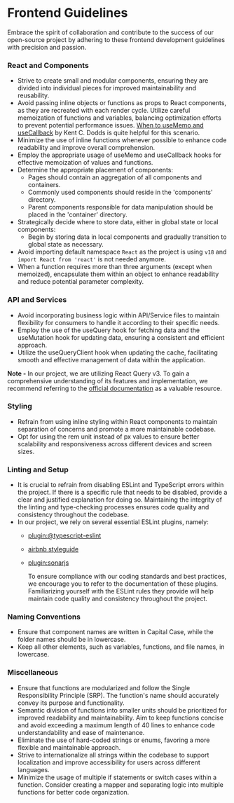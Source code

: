 # **Frontend Guidelines**

Embrace the spirit of collaboration and contribute to the success of our open-source project by adhering to these frontend development guidelines with precision and passion.

### React and Components

- Strive to create small and modular components, ensuring they are divided into individual pieces for improved maintainability and reusability.
- Avoid passing inline objects or functions as props to React components, as they are recreated with each render cycle.
  Utilize careful memoization of functions and variables, balancing optimization efforts to prevent potential performance issues. [When to useMemo and useCallback](https://kentcdodds.com/blog/usememo-and-usecallback) by Kent C. Dodds is quite helpful for this scenario.
- Minimize the use of inline functions whenever possible to enhance code readability and improve overall comprehension.
- Employ the appropriate usage of useMemo and useCallback hooks for effective memoization of values and functions.
- Determine the appropriate placement of components:
  - Pages should contain an aggregation of all components and containers.
  - Commonly used components should reside in the 'components' directory.
  - Parent components responsible for data manipulation should be placed in the 'container' directory.
- Strategically decide where to store data, either in global state or local components:
  - Begin by storing data in local components and gradually transition to global state as necessary.
- Avoid importing default namespace `React` as the project is using `v18` and `import React from 'react'` is not needed anymore.
- When a function requires more than three arguments (except when memoized), encapsulate them within an object to enhance readability and reduce potential parameter complexity.

### API and Services

- Avoid incorporating business logic within API/Service files to maintain flexibility for consumers to handle it according to their specific needs.
- Employ the use of the useQuery hook for fetching data and the useMutation hook for updating data, ensuring a consistent and efficient approach.
- Utilize the useQueryClient hook when updating the cache, facilitating smooth and effective management of data within the application.

**Note -** In our project, we are utilizing React Query v3. To gain a comprehensive understanding of its features and implementation, we recommend referring to the [official documentation](https://tanstack.com/query/v3/docs/react/overview) as a valuable resource.

### Styling

- Refrain from using inline styling within React components to maintain separation of concerns and promote a more maintainable codebase.
- Opt for using the rem unit instead of px values to ensure better scalability and responsiveness across different devices and screen sizes.

### Linting and Setup

- It is crucial to refrain from disabling ESLint and TypeScript errors within the project. If there is a specific rule that needs to be disabled, provide a clear and justified explanation for doing so. Maintaining the integrity of the linting and type-checking processes ensures code quality and consistency throughout the codebase.
- In our project, we rely on several essential ESLint plugins, namely:
  - [plugin:@typescript-eslint](https://typescript-eslint.io/rules/)
  - [airbnb styleguide](https://github.com/airbnb/javascript)
  - [plugin:sonarjs](https://github.com/SonarSource/eslint-plugin-sonarjs)

    To ensure compliance with our coding standards and best practices, we encourage you to refer to the documentation of these plugins. Familiarizing yourself with the ESLint rules they provide will help maintain code quality and consistency throughout the project.

### Naming Conventions

- Ensure that component names are written in Capital Case, while the folder names should be in lowercase.
- Keep all other elements, such as variables, functions, and file names, in lowercase.

### Miscellaneous

- Ensure that functions are modularized and follow the Single Responsibility Principle (SRP). The function's name should accurately convey its purpose and functionality.
- Semantic division of functions into smaller units should be prioritized for improved readability and maintainability.
  Aim to keep functions concise and avoid exceeding a maximum length of 40 lines to enhance code understandability and ease of maintenance.
- Eliminate the use of hard-coded strings or enums, favoring a more flexible and maintainable approach.
- Strive to internationalize all strings within the codebase to support localization and improve accessibility for users across different languages.
- Minimize the usage of multiple if statements or switch cases within a function. Consider creating a mapper and separating logic into multiple functions for better code organization.
